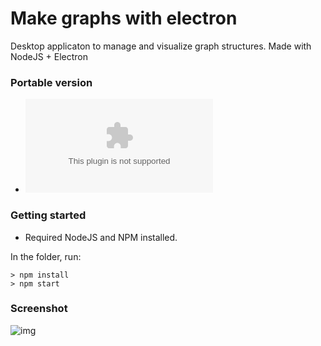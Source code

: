# Make graphs with electron
Desktop applicaton to manage and visualize graph structures. Made with NodeJS + Electron

### Portable version
* ![Windows 32/64 bit v1.0](https://github.com/Guilherme8482/MakeGraphsWithElectron/raw/master/Bin/Graph%20maker%201.0.0.exe)

### Getting started
* Required NodeJS and NPM installed. 

In the folder, run:
```
> npm install
> npm start
```

### Screenshot
![img](https://user-images.githubusercontent.com/11547397/37258398-4633bd22-2556-11e8-917d-c7cb2745edda.PNG)
